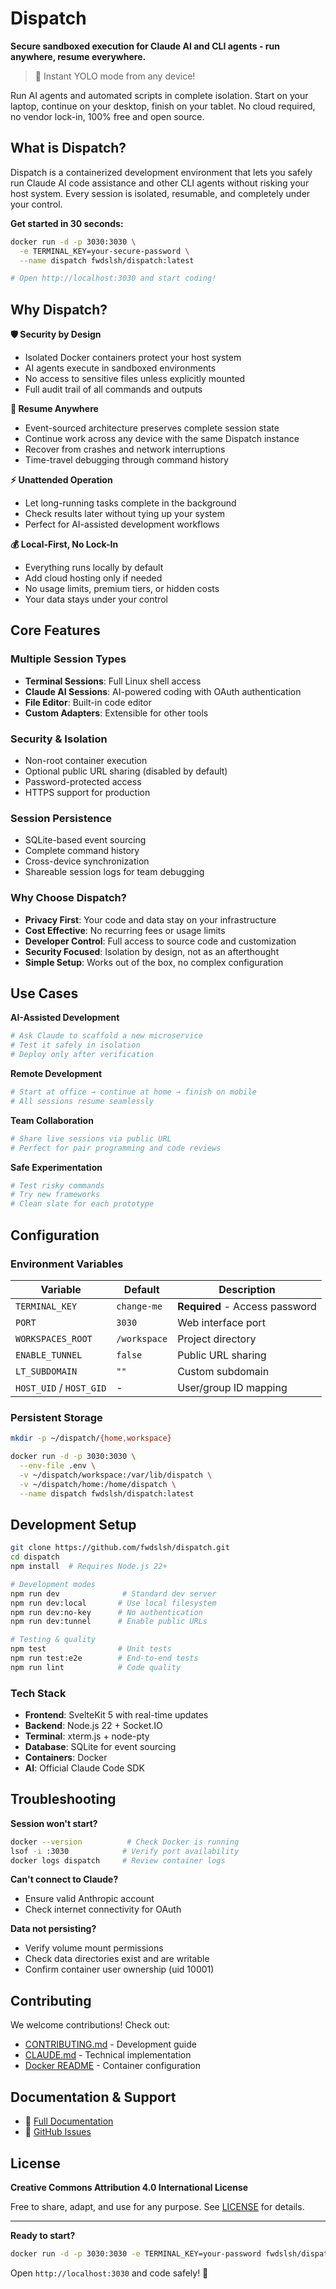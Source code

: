 # Dispatch

**Secure sandboxed execution for Claude AI and CLI agents - run anywhere, resume everywhere.**

> 🚀 Instant YOLO mode from any device!

Run AI agents and automated scripts in complete isolation. Start on your laptop, continue on your desktop, finish on your tablet. No cloud required, no vendor lock-in, 100% free and open source.

## What is Dispatch?

Dispatch is a containerized development environment that lets you safely run Claude AI code assistance and other CLI agents without risking your host system. Every session is isolated, resumable, and completely under your control.

**Get started in 30 seconds:**

```bash
docker run -d -p 3030:3030 \
  -e TERMINAL_KEY=your-secure-password \
  --name dispatch fwdslsh/dispatch:latest

# Open http://localhost:3030 and start coding!
```

## Why Dispatch?


**🛡️ Security by Design**

- Isolated Docker containers protect your host system
- AI agents execute in sandboxed environments
- No access to sensitive files unless explicitly mounted
- Full audit trail of all commands and outputs

**🔄 Resume Anywhere**

- Event-sourced architecture preserves complete session state
- Continue work across any device with the same Dispatch instance
- Recover from crashes and network interruptions
- Time-travel debugging through command history

**⚡ Unattended Operation**

- Let long-running tasks complete in the background
- Check results later without tying up your system
- Perfect for AI-assisted development workflows

**💰 Local-First, No Lock-In**

- Everything runs locally by default
- Add cloud hosting only if needed
- No usage limits, premium tiers, or hidden costs
- Your data stays under your control

## Core Features

### Multiple Session Types

- **Terminal Sessions**: Full Linux shell access
- **Claude AI Sessions**: AI-powered coding with OAuth authentication
- **File Editor**: Built-in code editor
- **Custom Adapters**: Extensible for other tools

### Security & Isolation

- Non-root container execution
- Optional public URL sharing (disabled by default)
- Password-protected access
- HTTPS support for production

### Session Persistence

- SQLite-based event sourcing
- Complete command history
- Cross-device synchronization
- Shareable session logs for team debugging

### Why Choose Dispatch?

- **Privacy First**: Your code and data stay on your infrastructure
- **Cost Effective**: No recurring fees or usage limits
- **Developer Control**: Full access to source code and customization
- **Security Focused**: Isolation by design, not as an afterthought
- **Simple Setup**: Works out of the box, no complex configuration

## Use Cases

**AI-Assisted Development**

```bash
# Ask Claude to scaffold a new microservice
# Test it safely in isolation
# Deploy only after verification
```

**Remote Development**

```bash
# Start at office → continue at home → finish on mobile
# All sessions resume seamlessly
```

**Team Collaboration**

```bash
# Share live sessions via public URL
# Perfect for pair programming and code reviews
```

**Safe Experimentation**

```bash
# Test risky commands
# Try new frameworks
# Clean slate for each prototype
```

## Configuration

### Environment Variables

| Variable                | Default      | Description                    |
| ----------------------- | ------------ | ------------------------------ |
| `TERMINAL_KEY`          | `change-me`  | **Required** - Access password |
| `PORT`                  | `3030`       | Web interface port             |
| `WORKSPACES_ROOT`       | `/workspace` | Project directory              |
| `ENABLE_TUNNEL`         | `false`      | Public URL sharing             |
| `LT_SUBDOMAIN`          | `""`         | Custom subdomain               |
| `HOST_UID` / `HOST_GID` | -            | User/group ID mapping          |

### Persistent Storage

```bash
mkdir -p ~/dispatch/{home,workspace}

docker run -d -p 3030:3030 \
  --env-file .env \
  -v ~/dispatch/workspace:/var/lib/dispatch \
  -v ~/dispatch/home:/home/dispatch \
  --name dispatch fwdslsh/dispatch:latest
```

## Development Setup

```bash
git clone https://github.com/fwdslsh/dispatch.git
cd dispatch
npm install  # Requires Node.js 22+

# Development modes
npm run dev              # Standard dev server
npm run dev:local       # Use local filesystem
npm run dev:no-key      # No authentication
npm run dev:tunnel      # Enable public URLs

# Testing & quality
npm test                # Unit tests
npm run test:e2e        # End-to-end tests
npm run lint            # Code quality
```

### Tech Stack

- **Frontend**: SvelteKit 5 with real-time updates
- **Backend**: Node.js 22 + Socket.IO
- **Terminal**: xterm.js + node-pty
- **Database**: SQLite for event sourcing
- **Containers**: Docker
- **AI**: Official Claude Code SDK

## Troubleshooting

**Session won't start?**

```bash
docker --version          # Check Docker is running
lsof -i :3030            # Verify port availability
docker logs dispatch     # Review container logs
```

**Can't connect to Claude?**

- Ensure valid Anthropic account
- Check internet connectivity for OAuth

**Data not persisting?**

- Verify volume mount permissions
- Check data directories exist and are writable
- Confirm container user ownership (uid 10001)

## Contributing

We welcome contributions! Check out:

- [CONTRIBUTING.md](CONTRIBUTING.md) - Development guide
- [CLAUDE.md](CLAUDE.md) - Technical implementation
- [Docker README](docker/README.md) - Container configuration

## Documentation & Support

- 📖 [Full Documentation](https://github.com/fwdslsh/dispatch/tree/main/docs)
- 🐛 [GitHub Issues](https://github.com/fwdslsh/dispatch/issues)

## License

**Creative Commons Attribution 4.0 International License**

Free to share, adapt, and use for any purpose. See [LICENSE](LICENSE) for details.

---

**Ready to start?**

```bash
docker run -d -p 3030:3030 -e TERMINAL_KEY=your-password fwdslsh/dispatch:latest
```

Open `http://localhost:3030` and code safely! 🚀
